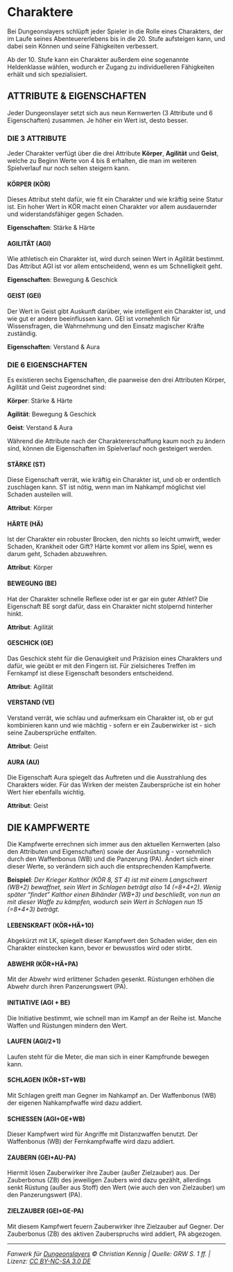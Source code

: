 # Charaktere

Bei Dungeonslayers schlüpft jeder Spieler in die Rolle eines Charakters, der im Laufe seines Abenteuererlebens bis in die 20. Stufe aufsteigen kann, und dabei sein Können und seine Fähigkeiten verbessert.

Ab der 10. Stufe kann ein Charakter außerdem eine sogenannte Heldenklasse wählen, wodurch er Zugang zu individuelleren Fähigkeiten erhält und sich spezialisiert.

## ATTRIBUTE & EIGENSCHAFTEN

Jeder Dungeonslayer setzt sich aus neun Kernwerten (3 Attribute und 6 Eigenschaften) zusammen. Je höher ein Wert ist, desto besser.

### DIE 3 ATTRIBUTE

Jeder Charakter verfügt über die drei Attribute **Körper**, **Agilität** und **Geist**, welche zu Beginn Werte von 4 bis 8 erhalten, die man im weiteren Spielverlauf nur noch selten steigern kann.

#### KÖRPER (KÖR)

Dieses Attribut steht dafür, wie fit ein Charakter und wie kräftig seine Statur ist. Ein hoher Wert in KÖR macht einen Charakter vor allem ausdauernder und widerstandsfähiger gegen Schaden.

**Eigenschaften**: Stärke & Härte

#### AGILITÄT (AGI)

Wie athletisch ein Charakter ist, wird durch seinen Wert in Agilität bestimmt. Das Attribut AGI ist vor allem entscheidend, wenn es um Schnelligkeit geht.

**Eigenschaften**: Bewegung & Geschick

#### GEIST (GEI)

Der Wert in Geist gibt Auskunft darüber, wie intelligent ein Charakter ist, und wie gut er andere beeinflussen kann. GEI ist vornehmlich für Wissensfragen, die Wahrnehmung und den Einsatz magischer Kräfte zuständig.

**Eigenschaften**: Verstand & Aura

### DIE 6 EIGENSCHAFTEN

Es existieren sechs Eigenschaften, die paarweise den drei Attributen Körper, Agilität und Geist zugeordnet sind:

**Körper**: Stärke & Härte

**Agilität**: Bewegung & Geschick

**Geist**: Verstand & Aura

Während die Attribute nach der Charaktererschaffung kaum noch zu
ändern sind, können die Eigenschaften im Spielverlauf noch gesteigert werden.

#### STÄRKE (ST)

Diese Eigenschaft verrät, wie kräftig ein Charakter ist, und ob er ordentlich zuschlagen kann. ST ist nötig, wenn man im Nahkampf möglichst viel Schaden austeilen will.

**Attribut**: Körper

#### HÄRTE (HÄ)

Ist der Charakter ein robuster Brocken, den nichts so leicht umwirft, weder Schaden, Krankheit oder Gift? Härte kommt vor allem ins Spiel, wenn es darum geht, Schaden abzuwehren.

**Attribut**: Körper

#### BEWEGUNG (BE)

Hat der Charakter schnelle Reflexe oder ist er gar ein guter Athlet? Die Eigenschaft BE sorgt dafür, dass ein Charakter nicht stolpernd hinterher hinkt.

**Attribut**: Agilität

#### GESCHICK (GE)

Das Geschick steht für die Genauigkeit und Präzision eines Charakters und dafür, wie geübt er mit den Fingern ist. Für zielsicheres Treffen im Fernkampf ist diese Eigenschaft besonders entscheidend.

**Attribut**: Agilität

#### VERSTAND (VE)

Verstand verrät, wie schlau und aufmerksam ein Charakter ist, ob er gut kombinieren kann und wie mächtig - sofern er ein Zauberwirker ist - sich seine Zaubersprüche entfalten.

**Attribut**: Geist

#### AURA (AU)

Die Eigenschaft Aura spiegelt das Auftreten und die Ausstrahlung des Charakters wider. Für das Wirken der meisten Zaubersprüche ist ein hoher Wert hier ebenfalls wichtig.

**Attribut**: Geist

## DIE KAMPFWERTE

Die Kampfwerte errechnen sich immer aus den aktuellen Kernwerten (also den Attributen und Eigenschaften) sowie der Ausrüstung - vornehmlich durch den Waffenbonus (WB) und die Panzerung (PA). Ändert sich einer dieser Werte, so verändern sich auch die entsprechenden Kampfwerte.

**Beispiel**: _Der Krieger Kalthor (KÖR 8, ST 4) ist mit einem Langschwert (WB+2) bewaffnet, sein Wert in Schlagen beträgt also 14 (=8+4+2). Wenig später “findet” Kalthor einen Bihänder (WB+3) und beschließt, von nun an mit dieser Waffe zu kämpfen, wodurch sein Wert in Schlagen nun 15 (=8+4+3) beträgt._

#### LEBENSKRAFT (KÖR+HÄ+10)

Abgekürzt mit LK, spiegelt dieser Kampfwert den Schaden wider, den ein Charakter einstecken kann, bevor er bewusstlos wird oder stirbt.

#### ABWEHR (KÖR+HÄ+PA)

Mit der Abwehr wird erlittener Schaden gesenkt. Rüstungen erhöhen die Abwehr durch ihren Panzerungswert (PA).

#### INITIATIVE (AGI + BE)

Die Initiative bestimmt, wie schnell man im Kampf an der Reihe ist. Manche Waffen und Rüstungen mindern den Wert.

#### LAUFEN (AGI/2+1)

Laufen steht für die Meter, die man sich in einer Kampfrunde bewegen kann.

#### SCHLAGEN (KÖR+ST+WB)

Mit Schlagen greift man Gegner im Nahkampf an. Der Waffenbonus (WB) der eigenen Nahkampfwaffe wird dazu addiert.

#### SCHIESSEN (AGI+GE+WB)

Dieser Kampfwert wird für Angriffe mit Distanzwaffen benutzt. Der Waffenbonus (WB) der Fernkampfwaffe wird dazu addiert.

#### ZAUBERN (GEI+AU-PA)

Hiermit lösen Zauberwirker ihre Zauber (außer Zielzauber) aus. Der Zauberbonus (ZB) des jeweiligen Zaubers wird dazu gezählt, allerdings senkt Rüstung (außer aus Stoff) den Wert (wie auch den von Zielzauber) um den Panzerungswert (PA).

#### ZIELZAUBER (GEI+GE-PA)

Mit diesem Kampfwert feuern Zauberwirker ihre Zielzauber auf Gegner. Der Zauberbonus (ZB) des aktiven Zauberspruchs wird addiert, PA abgezogen.

---

_Fanwerk für [Dungeonslayers](https://www.dungeonslayers.net/) © Christian Kennig | Quelle: GRW S. 1 ff. | Lizenz: [CC BY-NC-SA 3.0 DE](https://creativecommons.org/licenses/by-nc-sa/3.0/de/)_
